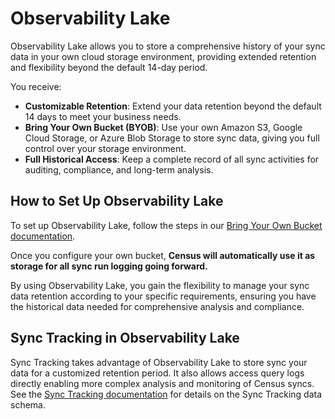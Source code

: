 # Observability Lake

Observability Lake allows you to store a comprehensive history of your sync data in your own cloud storage environment, providing extended retention and flexibility beyond the default 14-day period.

You receive:

* **Customizable Retention**: Extend your data retention beyond the default 14 days to meet your business needs.
* **Bring Your Own Bucket (BYOB)**: Use your own Amazon S3, Google Cloud Storage, or Azure Blob Storage to store sync data, giving you full control over your storage environment.
* **Full Historical Access**: Keep a complete record of all sync activities for auditing, compliance, and long-term analysis.

## How to Set Up Observability Lake

To set up Observability Lake, follow the steps in our [Bring Your Own Bucket documentation](https://docs.getcensus.com/misc/security-and-privacy/bring-your-own-blob-storage).

Once you configure your own bucket, **Census will automatically use it as storage for all sync run logging going forward.**

By using Observability Lake, you gain the flexibility to manage your sync data retention according to your specific requirements, ensuring you have the historical data needed for comprehensive analysis and compliance.

## Sync Tracking in Observability Lake

Sync Tracking takes advantage of Observability Lake to store sync your data for a customized retention period. It also allows access query logs directly enabling more complex analysis and monitoring of Census syncs. See the [Sync Tracking documentation](sync-tracking.md) for details on the Sync Tracking data schema.
